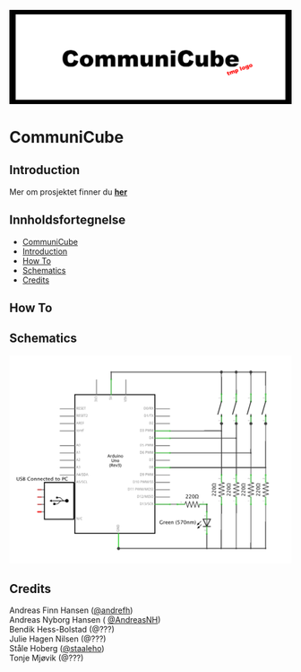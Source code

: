 ![CommuniCube Logo](https://raw.githubusercontent.com/designBuddies/CommuniCube/master/other/img/logo.png)
# CommuniCube
## Introduction
Mer om prosjektet finner du [**her**](http://www.uio.no/studier/emner/matnat/ifi/INF1510/v16/prosjekter/designbuddies/index.html)

## Innholdsfortegnelse
* [CommuniCube](#communiCube)
* [Introduction](#introduction)
* [How To](#how-to)
* [Schematics](#schematics)
* [Credits](#credits)

## How To

## Schematics
![Schematics](https://raw.githubusercontent.com/designBuddies/CommuniCube/master/other/img/schematics.png)

## Credits
Andreas Finn Hansen ([@andrefh](https://github.com/andrefh))  
Andreas Nyborg Hansen ( [@AndreasNH](https://github.com/AndreasNH))  
Bendik Hess-Bolstad (@???)  
Julie Hagen Nilsen (@???)  
Ståle Hoberg ([@staaleho](https://github.com/staaleho))  
Tonje Mjøvik (@???)
